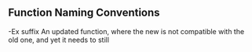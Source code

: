 ## Function Naming Conventions
-Ex suffix
	An updated function, where the new is not compatible with the old one, and yet it needs to still